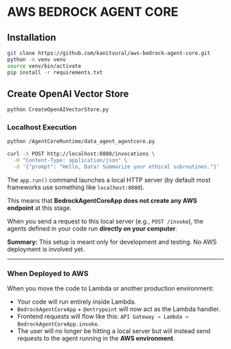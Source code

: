# AWS BEDROCK AGENT CORE 

## Installation

```bash
git clone https://github.com/kanitvural/aws-bedrock-agent-core.git
python -m venv venv
source venv/bin/activate
pip install -r requirements.txt
```

## Create OpenAI Vector Store

```bash
python CreateOpenAIVectorStore.py
```

### Localhost Execution

```bash
python /AgentCoreRuntime/data_agent_agentcore.py 
```

```bash
curl -X POST http://localhost:8080/invocations \
  -H "Content-Type: application/json" \
  -d '{"prompt": "Hello, Data! Summarize your ethical subroutines."}'

```


The `app.run()` command launches a local HTTP server (by default most frameworks use something like `localhost:8080`).

This means that **BedrockAgentCoreApp does not create any AWS endpoint** at this stage.

When you send a request to this local server (e.g., `POST /invoke`), the agents defined in your code run **directly on your computer**.

**Summary:** This setup is meant only for development and testing. No AWS deployment is involved yet.

---

### When Deployed to AWS

When you move the code to Lambda or another production environment:

- Your code will run entirely inside Lambda.
- `BedrockAgentCoreApp` + `@entrypoint` will now act as the Lambda handler.
- Frontend requests will flow like this: `API Gateway → Lambda → BedrockAgentCoreApp.invoke`.
- The user will no longer be hitting a local server but will instead send requests to the agent running in the **AWS environment**.
